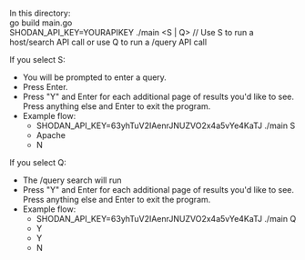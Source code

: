 In this directory:  
go build main.go  
SHODAN_API_KEY=YOURAPIKEY ./main <S | Q>  // Use S to run a host/search API call or use Q to run a /query API call

If you select S:
- You will be prompted to enter a query.
- Press Enter.
- Press "Y" and Enter for each additional page of results you'd like to see. Press anything else and Enter to exit the program.
- Example flow: 
    - SHODAN_API_KEY=63yhTuV2IAenrJNUZVO2x4a5vYe4KaTJ ./main S
    - Apache
    - N  

If you select Q:
- The /query search will run
- Press "Y" and Enter for each additional page of results you'd like to see. Press anything else and Enter to exit the program.
- Example flow:
    - SHODAN_API_KEY=63yhTuV2IAenrJNUZVO2x4a5vYe4KaTJ ./main Q
    - Y
    - Y
    - N
